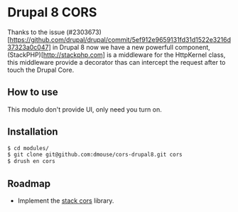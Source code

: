 Drupal 8 CORS
===

Thanks to the issue (#2303673)[https://github.com/drupal/drupal/commit/5ef912e9659131fd31d1522e3216d37323a0c047] in Drupal 8 now we have a new powerfull component, (StackPHP)[http://stackphp.com] is a middleware for the HttpKernel class, this middleware provide a decorator thas can intercept the request after to touch the Drupal Core.

## How to use
This modulo don't provide UI, only need you turn on.

## Installation
```bash
$ cd modules/
$ git clone git@github.com:dmouse/cors-drupal8.git cors
$ drush en cors
```

## Roadmap
* Implement the [stack cors](https://github.com/asm89/stack-cors) library.
